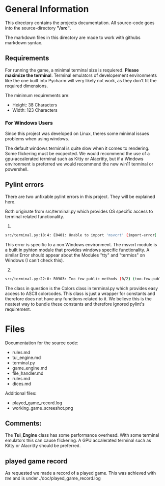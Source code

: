 # General Information

This directory contains the projects documentation.
All source-code goes into the source-directory **"/src"**.

The markdown files in this directory are made to work with githubs markdown syntax.

## Requirements

For running the game, a minimal terminal size is requiered. 
**Please maximize the terminal**. 
Terminal emulators of developement environments like the one built into Pycharm will very likely not work,
as they don't fit the required dimensions.

The minimum requirements are:
- Height: 38 Characters
- Width: 123 Characters 

### For Windows Users

Since this project was developed on Linux,
theres some minimal issues problems when using windows.

The default windows terminal is quite slow when it comes to rendering. 
Some flickering must be excpected. We would recommend the use of a gpu-accalerated terminal such as Kitty or Alacritty,
but if a Windows environment is preferred we would recommend the new win11 terminal or powershell. 

## Pylint errors

There are two unfixable pylint errors in this project.
They will be explained here.

Both originate from src/terminal.py which provides OS specific access to terminal related functionality.

1.  
```bash
src/terminal.py:18:4: E0401: Unable to import 'msvcrt' (import-error)
```
This error is specific to a non Windows environment. The msvcrt module is a built in pyhton module that
provides windows specific functionality.
A similar Error should appear about the Modules "tty" and "termios" on Windows (I can't check this).

2. 
```bash
src/terminal.py:22:0: R0903: Too few public methods (0/2) (too-few-public-methods)
```
The class in question is the Colors class in terminal.py which provides easy access to ASCII colorcodes.
This class is just a wrapper for constants and therefore does not have any functions related to it.
We believe this is the neatest way to bundle these constants and therefore ignored pylint's
requirement.

# Files

Documentation for the source code:
- rules.md
- tui_engine.md
- terminal.py
- game_engine.md
- file_handler.md
- rules.md
- dices.md

Additional files:
- played_game_record.log
- working_game_screeshot.png

## Comments:

The **Tui_Engine** class has some performance overhead. With some terminal emulators this can cause flickering.
A GPU accalerated terminal such as Kitty or Alacritty should be preferred. 

## played game record

As requested we made a record of a played game. This was achieved with *tee* and is under ./doc/played_game_record.log 
